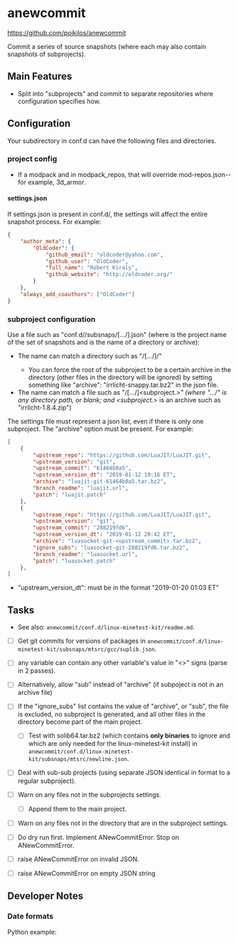 # anewcommit
https://github.com/poikilos/anewcommit

Commit a series of source snapshots (where each may also contain
snapshots of subprojects).


## Main Features
- Split into "subprojects" and commit to separate repositories where
  configuration specifies how.


## Configuration
Your subdirectory in conf.d can have the following files and
directories.

### project config
- If a modpack and in modpack_repos, that will override
  mod-repos.json--for example, 3d_armor.

#### settings.json
If settings.json is present in conf.d/<project>, the settings will
affect the entire snapshot process. For example:
```json
{
    "author_meta": {
        "OldCoder": {
            "github_email": "oldcoder@yahoo.com",
            "github_user": "OldCoder",
            "full_name": "Robert Kiraly",
            "github_website": "http://oldcoder.org/"
        }
    },
    "always_add_coauthors": ["OldCoder"]
}
```

### subproject configuration
Use a file such as "conf.d/<project>/subsnaps/[.../]<subproject>.json"
(where <project> is the project name of the set of snapshots and
<subproject> is the name of a directory or archive):
- The name can match a directory such as
  "<snapshot>/[.../]<subproject>/"
  - You can force the root of the subproject to be a certain archive
    in the directory (other files in the directory will be ignored) by
    setting something like "archive": "irrlicht-snappy.tar.bz2" in the
    json file.
- The name can match a file such as "<snapshot>/[.../]<subproject.*>"
  (where ".../" is any directory path, or blank; and <subproject.*>
  is an archive such as "irrlicht-1.8.4.zip")

The settings file must represent a json list, even if there is only one
subproject. The "archive" option must be present. For example:
```json
[
    {
        "upstream_repo": "https://github.com/LuaJIT/LuaJIT.git",
        "upstream_version": "git",
        "upstream_commit": "61464b0a5",
        "upstream_version_dt": "2019-01-12 19:16 ET",
        "archive": "luajit-git-61464b0a5.tar.bz2",
        "branch_readme": "luajit.url",
        "patch": "luajit.patch"
    },
    {
        "upstream_repo": "https://github.com/LuaJIT/LuaJIT.git",
        "upstream_version": "git",
        "upstream_commit": "288219fd6",
        "upstream_version_dt": "2019-01-12 20:42 ET",
        "archive": "luasocket-git-<upstream_commit>.tar.bz2",
        "ignore_subs": "luasocket-git-288219fd6.tar.bz2",
        "branch_readme": "luasocket.url",
        "patch": "luasocket.patch"
    },
]

```
- "upstream_version_dt": must be in the format "2019-01-20 01:03 ET"


## Tasks
- See also: `anewcommit/conf.d/linux-minetest-kit/readme.md`.
- [ ] Get git commits for versions of packages in
  `anewcommit/conf.d/linux-minetest-kit/subsnaps/mtsrc/gcc/suplib.json`.
- [ ] any variable can contain any other variable's value in "<>" signs
  (parse in 2 passes).
- [ ] Alternatively, allow "sub" instead of "archive" (if subpoject is
  not in an archive file)
- [ ] If the "ignore_subs" list contains the value of "archive",
  or "sub", the file is excluded, no subproject is generated, and all
  other files in the directory become part of the main project.
  - [ ] Test with solib64.tar.bz2 (which contains **only binaries** to
    ignore and which are only needed for the linux-minetest-kit
    install) in
    `anewcommit/conf.d/linux-minetest-kit/subsnaps/mtsrc/newline.json`.
- [ ] Deal with sub-sub projects (using separate JSON identical in
  format to a regular subproject).
- [ ] Warn on any files not in the subprojects settings.
  - [ ] Append them to the main project.
- [ ] Warn on any files not in the directory that are in the subproject
  settings.
- [ ] Do dry run first. Implement ANewCommitError.
  Stop on ANewCommitError.
- [ ] raise ANewCommitError on invalid JSON.
- [ ] raise ANewCommitError on empty JSON string


## Developer Notes
### Date formats
Python example:
```Python

```



